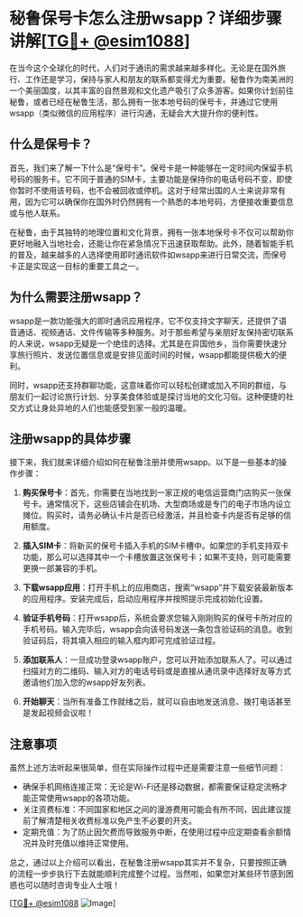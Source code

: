 # 秘鲁保号卡怎么注册wsapp？详细步骤讲解[[TG💪+ @esim1088](https://t.me/s/esim1088)]

在当今这个全球化的时代，人们对于通讯的需求越来越多样化。无论是在国外旅行、工作还是学习，保持与家人和朋友的联系都变得尤为重要。秘鲁作为南美洲的一个美丽国度，以其丰富的自然景观和文化遗产吸引了众多游客。如果你计划前往秘鲁，或者已经在秘鲁生活，那么拥有一张本地号码的保号卡，并通过它使用wsapp（类似微信的应用程序）进行沟通，无疑会大大提升你的便利性。

## 什么是保号卡？

首先，我们来了解一下什么是“保号卡”。保号卡是一种能够在一定时间内保留手机号码的服务卡。它不同于普通的SIM卡，主要功能是保持你的电话号码不变，即使你暂时不使用该号码，也不会被回收或停机。这对于经常出国的人士来说非常有用，因为它可以确保你在国外时仍然拥有一个熟悉的本地号码，方便接收重要信息或与他人联系。

在秘鲁，由于其独特的地理位置和文化背景，拥有一张本地保号卡不仅可以帮助你更好地融入当地社会，还能让你在紧急情况下迅速获取帮助。此外，随着智能手机的普及，越来越多的人选择使用即时通讯软件如wsapp来进行日常交流，而保号卡正是实现这一目标的重要工具之一。

## 为什么需要注册wsapp？

wsapp是一款功能强大的即时通讯应用程序，它不仅支持文字聊天，还提供了语音通话、视频通话、文件传输等多种服务。对于那些希望与亲朋好友保持密切联系的人来说，wsapp无疑是一个绝佳的选择。尤其是在异国他乡，当你需要快速分享旅行照片、发送位置信息或是安排见面时间的时候，wsapp都能提供极大的便利。

同时，wsapp还支持群聊功能，这意味着你可以轻松创建或加入不同的群组，与朋友们一起讨论旅行计划、分享美食体验或是探讨当地的文化习俗。这种便捷的社交方式让身处异地的人们也能感受到家一般的温暖。

## 注册wsapp的具体步骤

接下来，我们就来详细介绍如何在秘鲁注册并使用wsapp。以下是一些基本的操作步骤：

1. **购买保号卡**：首先，你需要在当地找到一家正规的电信运营商门店购买一张保号卡。通常情况下，这些店铺会在机场、大型商场或是专门的电子市场内设立摊位。购买时，请务必确认卡片是否已经激活，并且检查卡内是否有足够的信用额度。

2. **插入SIM卡**：将新买的保号卡插入手机的SIM卡槽中。如果您的手机支持双卡功能，那么可以选择其中一个卡槽放置这张保号卡；如果不支持，则可能需要更换一部兼容的手机。

3. **下载wsapp应用**：打开手机上的应用商店，搜索“wsapp”并下载安装最新版本的应用程序。安装完成后，启动应用程序并按照提示完成初始化设置。

4. **验证手机号码**：打开wsapp后，系统会要求您输入刚刚购买的保号卡所对应的手机号码。输入完毕后，wsapp会向该号码发送一条包含验证码的消息。收到验证码后，将其填入相应的输入框内即可完成验证过程。

5. **添加联系人**：一旦成功登录wsapp账户，您可以开始添加联系人了。可以通过扫描对方的二维码、输入对方的电话号码或是直接从通讯录中选择好友等方式邀请他们加入您的wsapp好友列表。

6. **开始聊天**：当所有准备工作就绪之后，就可以自由地发送消息、拨打电话甚至是发起视频会议啦！

## 注意事项

虽然上述方法听起来很简单，但在实际操作过程中还是需要注意一些细节问题：

- 确保手机网络连接正常：无论是Wi-Fi还是移动数据，都需要保证稳定流畅才能正常使用wsapp的各项功能。
- 关注资费标准：不同国家和地区之间的漫游费用可能会有所不同，因此建议提前了解清楚相关收费标准以免产生不必要的开支。
- 定期充值：为了防止因欠费而导致服务中断，在使用过程中应定期查看余额情况并及时充值以维持正常使用。

总之，通过以上介绍可以看出，在秘鲁注册wsapp其实并不复杂，只要按照正确的流程一步步执行下去就能顺利完成整个过程。当然啦，如果您对某些环节感到困惑也可以随时咨询专业人士哦！

[[TG💪+ @esim1088](https://t.me/s/esim1088) ![Image](https://i.postimg.cc/4NQfJmqS/Snipaste-2025-05-13-00-14-12.png)]